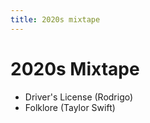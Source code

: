```yaml
---
title: 2020s mixtape
---
```


<h1 id="2020s-mixtape">2020s Mixtape</h1>
<ul>
<li>Driver's License (Rodrigo)</li>
<li>Folklore (Taylor Swift)</li>
</ul>
